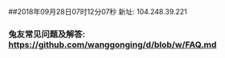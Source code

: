 ##2018年09月28日07时12分07秒 新址: 104.248.39.221
### 兔友常见问题及解答: https://github.com/wanggonging/d/blob/w/FAQ.md
